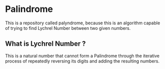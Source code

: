 # Palindrome
This is a repository called palyndrome, because this is an algorithm capable of trying to find Lychrel Number between two given numbers.

## What is Lychrel Number ?
This is a natural number that cannot form a Palindrome through the iterative process of repeatedly reversing its digits and adding the resulting numbers. 
